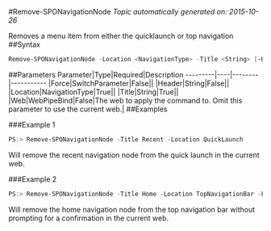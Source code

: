 #Remove-SPONavigationNode
*Topic automatically generated on: 2015-10-26*

Removes a menu item from either the quicklaunch or top navigation
##Syntax
```powershell
Remove-SPONavigationNode -Location <NavigationType> -Title <String> [-Header <String>] [-Force [<SwitchParameter>]] [-Web <WebPipeBind>]
```


##Parameters
Parameter|Type|Required|Description
---------|----|--------|-----------
|Force|SwitchParameter|False||
|Header|String|False||
|Location|NavigationType|True||
|Title|String|True||
|Web|WebPipeBind|False|The web to apply the command to. Omit this parameter to use the current web.|
##Examples

###Example 1
```powershell
PS:> Remove-SPONavigationNode -Title Recent -Location QuickLaunch
```
Will remove the recent navigation node from the quick launch in the current web.

###Example 2
```powershell
PS:> Remove-SPONavigationNode -Title Home -Location TopNavigationBar -Force
```
Will remove the home navigation node from the top navigation bar without prompting for a confirmation in the current web.
